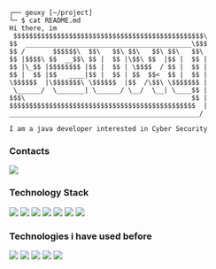 ```
┌── geuxy [~/project]
└─ $ cat README.md
Hi there, im
 $$$$$$$$$$$$$$$$$$$$$$$$$$$$$$$$$$$$$$$$$$$$$$$$\                                       
$$  __________________________________________\$$$                                  
$$ /       $$$$$$\  $$\   $$\ $$\   $$\ $$\   $$\ 
$$ |$$$$\ $$  __$$\ $$ |  $$ |\$$\ $$  |$$ |  $$ |
$$ |\_$$ |$$$$$$$$ |$$ |  $$ | \$$$$  / $$ |  $$ |
$$ |  $$ |$$   ____|$$ |  $$ | $$  $$<  $$ |  $$ |
\$$$$$$  |\$$$$$$$\ \$$$$$$  |$$  /\$$\ \$$$$$$$ |
 \______/  \_______| \______/ \__/  \__| \____$$ |
$$$\                                          $$ |
$$$$$$$$$$$$$$$$$$$$$$$$$$$$$$$$$$$$$$$$$$$$$$$  |
________________________________________________/

I am a java developer interested in Cyber Security
```
<h3>Contacts</h3>
 <div align="left">
  <a href="discordapp.com/users/geuxy">
   <img src="https://ziadoua.github.io/m3-Markdown-Badges/badges/Discord/discord2.svg">
  </a>
</div>

<h3>Technology Stack</h3>
 <div align="left">
  <img src="https://ziadoua.github.io/m3-Markdown-Badges/badges/Java/java2.svg">
  <img src="https://ziadoua.github.io/m3-Markdown-Badges/badges/Kotlin/kotlin2.svg">
  <img src="https://ziadoua.github.io/m3-Markdown-Badges/badges/Python/python2.svg">
  <img src="https://ziadoua.github.io/m3-Markdown-Badges/badges/Linux/linux2.svg">
  <img src="https://ziadoua.github.io/m3-Markdown-Badges/badges/Windows/windows2.svg">
  <img src="https://ziadoua.github.io/m3-Markdown-Badges/badges/IDEA/idea2.svg">
  <img src="https://ziadoua.github.io/m3-Markdown-Badges/badges/PyCharm/pycharm2.svg">
 </div>

<h3>Technologies i have used before</h3>
  <div align="left">
  <img src="https://ziadoua.github.io/m3-Markdown-Badges/badges/C++/c++2.svg">
  <img src="https://ziadoua.github.io/m3-Markdown-Badges/badges/C/c2.svg">
  <img src="https://ziadoua.github.io/m3-Markdown-Badges/badges/CSharp/csharp2.svg">
  <img src="https://ziadoua.github.io/m3-Markdown-Badges/badges/Rust/rust2.svg">
  <img src="https://ziadoua.github.io/m3-Markdown-Badges/badges/VisualStudioCode/visualstudiocode2.svg">
 </div>
